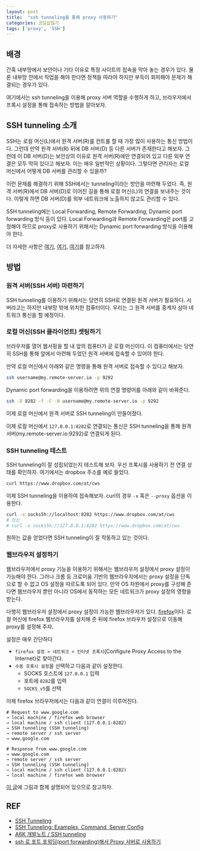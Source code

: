 ```yaml
---
layout: post
title:  "ssh tunneling을 통해 proxy 사용하기"
categories: 코딩삽질기
tags: ['proxy', 'SSH']
---
```


## 배경

간혹 내부망에서 보안이나 기타 이유로 특정 사이트의 접속을 막아 놓는 경우가 있다. 물론 내부망 안에서 작업을 해야 한다면 정책을 따라야 하지만 부득이 회피해야 문제가 해결되는 경우가 있다. 

여기에서는 ssh tunneling을 이용해 proxy 서버 역할을 수행하게 하고, 브라우저에서 프록시 설정을 통해 접속하는 방법을 알아보자. 

## SSH tunneling 소개

SSH는 로컬 머신(L)에서 원격 서버(R)를 컨트롤 할 때 가장 많이 사용하는 통신 방법이다. 그런데 만약 원격 서버(R) 뒤에 DB 서버(D) 등 다른 서버가 존재한다고 해보자. 그런데 이 DB 서버(D)는 보안상의 이유로 원격 서버(R)에만 연결되어 있고 다른 외부 연결은 모두 막혀 있다고 해보자. 이는 매우 일반적인 상황이다. 그렇다면 관리자는 로컬 머신에서 어떻게 DB 서버를 관리할 수 있을까?

이런 문제를 해결하기 위해 SSH에서는 tunneling이라는 방안을 마련해 두었다. 즉, 원격 서버(R)에서 DB 서버(D)로 이어진 길을 통해 로컬 머신(L)의 연결을 보내주는 것이다. 이렇게 하면 DB 서버(D)를 외부 네트워크에 노출하지 않고도 관리할 수 있다. 

SSH tunneling에는 Local Forwarding, Remote Forwarding, Dynamic port forwarding 방식 등이 있다. Local Forwarding과 Remote Forwarding은 port를 고정해야 하므로 proxy로 사용하기 위해서는 Dynamic port forwarding 방식을 이용해야 한다.  

더 자세한 사항은 [여기](https://www.ssh.com/academy/ssh/tunneling), [여기](https://www.ssh.com/academy/ssh/tunneling-example), [여기](https://hbase.tistory.com/328)를 참고하자. 

## 방법

### 원격 서버(SSH 서버) 마련하기 

SSH tunneling를 이용하기 위해서는 당연히 SSH로 연결된 원격 서버가 필요하다. 서버라고는 하지만 내부망 밖에 위치한 컴퓨터이다. 우리는 그 원격 서버를 중계자 삼아 네트워크 통신을 할 예정이다. 

### 로컬 머신(SSH 클라이언트) 셋팅하기 

브라우저를 열어 웹서핑을 할 내 앞의 컴퓨터가 곧 로컬 머신이다. 이 컴퓨터에서는 당연히 SSH를 통해 앞에서 마련해 두었던 원격 서버에 접속할 수 있어야 한다. 

만약 로컬 머신에서 아래와 같은 명령을 통해 원격 서버로 접속할 수 있다고 해보자. 

```bash
ssh username@my.remote-server.io -p 9292
```

Dynamic port forwarding을 이용하려면 위의 연결 명령어를 아래와 같이 바꿔준다. 

```bash
ssh -D 8282 -f -C -N username@my.remote-server.io -p 9292
```

이제 로컬 머신에서 원격 서버로 SSH tunneling이 만들어졌다. 

이제 로컬 머신에서 `127.0.0.1:8282`로 연결되는 통신은 SSH tunneling을 통해 원격 서버(my.remote-server.io:9292)로 연결되게 된다. 

### SSH tunneling 테스트

SSH tunneling이 잘 성립되었는지 테스트해 보자. 우선 프록시를 사용하기 전 연결 상태를 확인하자. 여기에서는 dropbox 주소를 예로 들었다. 

```bash
curl https://www.dropbox.com/at/cws
```

이제 SSH tunneling을 이용하여 접속해보자. curl의 경우 `-x` 혹은 `--proxy` 옵션을 이용한다. 

```bash
curl -x socks5h://localhost:8282 https://www.dropbox.com/at/cws
# 또는 
# curl -x socks5h://127.0.0.1:8282 https://www.dropbox.com/at/cws
```

원하는 값을 얻었다면 SSH tunneling이 잘 작동하고 있는 것이다. 

### 웹브라우저 설정하기

웹브라우저에서 proxy 기능을 이용하기 위해서는 웹브라우저 설정에서 proxy 설정이 가능해야 한다. 그러나 크롬 등 크로미움 기반의 웹브라우저에서는 proxy 설정을 단독으로 할 수 없고 OS 설정을 따르도록 되어 있다. 만약 OS 차원에서 proxy를 구성해 준다면 웹브라우저 뿐만 아니라 OS에서 동작하는 모든 네트워크가 proxy 설정의 영향을 받는다. 

다행히 웹브라우저 설정에서 proxy 설정이 가능한 웹브라우저가 있다. [firefox](https://www.mozilla.org/en-US/firefox/new/)이다. 로컬 머신에 firefox 웹브라우저를 설치해 준 뒤에 firefox 브라우저 설정으로 이동해 proxy를 설정해 주자.

설정은 매우 간단하다 
* `firefox 설정 > 네트워크 > 인터넷 프록시`(Configure Proxy Access to the Internet)로 찾아간다. 
* `수동 프록시 설정`을 선택하고 다음과 같이 설정한다.
  - SOCKS 호스트에 `127.0.0.1` 입력
  - 포트에 `8282`를 입력
  - `SOCKS_v5`를 선택

이제 firefox 브라우저에서는 다음과 같이 연결이 이루어진다. 

```
# Request to www.google.com 
→ local machine / firefox web browser
→ local machine / ssh client (127.0.0.1:8282)
→ SSH tunneling (SSH tunneling)
→ remote server / ssh server
→ www.google.com 

# Response from www.google.com 
→ www.google.com 
→ remote server / ssh server
→ SSH tunneling (SSH tunneling)
→ local machine / ssh client (127.0.0.1:8282)
→ local machine / firefox web browser
```

[이 글](https://www.lesstif.com/software-architect/ssh-port-forwarding-proxy-100205379.html)에 그림과 함께 설명되어 있으므로 참고하자. 

## REF

* [SSH Tunneling](https://www.ssh.com/academy/ssh/tunneling)
* [SSH Tunneling: Examples, Command, Server Config](https://www.ssh.com/academy/ssh/tunneling-example)
* [A6K 개발노트 / SSH tunneling](https://hbase.tistory.com/328)
* [ssh 로 포트 포워딩(port forwarding)해서 Proxy 서버로 사용하기](https://www.lesstif.com/software-architect/ssh-port-forwarding-proxy-100205379.html)
